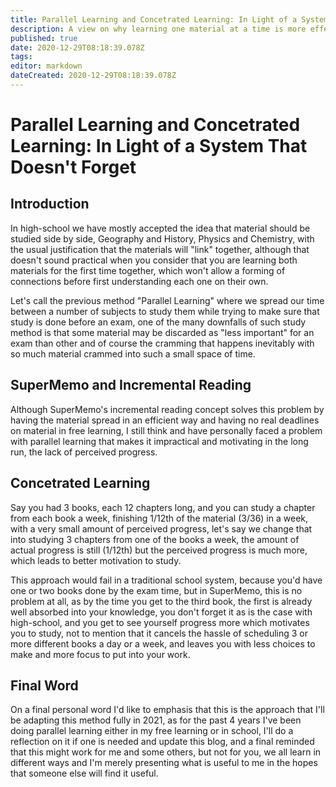 ```yaml
---
title: Parallel Learning and Concetrated Learning: In Light of a System That Doesn't Forget
description: A view on why learning one material at a time is more effecient.
published: true
date: 2020-12-29T08:18:39.078Z
tags: 
editor: markdown
dateCreated: 2020-12-29T08:18:39.078Z
---
```


# Parallel Learning and Concetrated Learning: In Light of a System That Doesn't Forget

## Introduction
In high-school we have mostly accepted the idea that material should be studied side by side, Geography and History, Physics and Chemistry, with the usual justification that the materials will "link" together, although that doesn't sound practical when you consider that you are learning both materials for the first time together, which won't allow a forming of connections before first understanding each one on their own.

Let's call the previous method "Parallel Learning" where we spread our time between a number of subjects to study them while trying to make sure that study is done before an exam, one of the many downfalls of such study method is that some material may be discarded as "less important" for an exam than other and of course the cramming that happens inevitably with so much material crammed into such a small space of time.

## SuperMemo and Incremental Reading
Although SuperMemo's incremental reading concept solves this problem by having the material spread in an efficient way and having no real deadlines on material in free learning, I still think and have personally faced a problem with parallel learning that makes it impractical and motivating in the long run, the lack of perceived progress.

## Concetrated Learning
Say you had 3 books, each 12 chapters long, and you can study a chapter from each book a week, finishing 1/12th of the material (3/36) in a week, with a very small amount of perceived progress, let's say we change that into studying 3 chapters from one of the books a week, the amount of actual progress is still (1/12th) but the perceived progress is much more, which leads to better motivation to study.

This approach would fail in a traditional school system, because you'd have one or two books done by the exam time, but in SuperMemo, this is no problem at all, as by the time you get to the third book, the first is already well absorbed into your knowledge, you don't forget it as is the case with high-school, and you get to see yourself progress more which motivates you to study, not to mention that it cancels the hassle of scheduling 3 or more different books a day or a week, and leaves you with less choices to make and more focus to put into your work.

## Final Word
On a final personal word I'd like to emphasis that this is the approach that I'll be adapting this method fully in 2021, as for the past 4 years I've been doing parallel learning either in my free learning or in school, I'll do a reflection on it if one is needed and update this blog, and a final reminded that this might work for me and some others, but not for you, we all learn in different ways and I'm merely presenting what is useful to me in the hopes that someone else will find it useful. 
